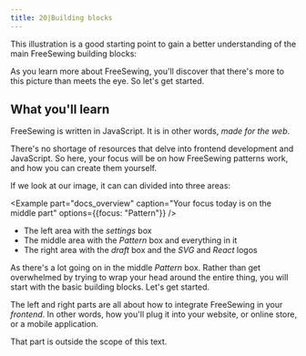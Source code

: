 ```yaml
---
title: 20|Building blocks
---
```


This illustration is a good starting point to gain a better 
understanding of the main FreeSewing building blocks:

<Example 
  part="docs_overview" 
  caption="A schematic overview of FreeSewing"
/>

As you learn more about FreeSewing, you'll discover that there's more
to this picture than meets the eye. So let's get started.

## What you'll learn

FreeSewing is written in JavaScript. It is in other words, *made for the web*.

There's no shortage of resources that delve into frontend development and JavaScript.
So here, your focus will be on how 
FreeSewing patterns work, and how you can create them yourself. 

If we look at our image, it can can divided into three areas:

<Example 
  part="docs_overview" 
  caption="Your focus today is on the middle part"
  options={{focus: "Pattern"}}
/>

 - The left area with the *settings*  box
 - The middle area with the *Pattern* box and everything in it
 - The right area with the *draft* box and the *SVG* and *React* logos

As there's a lot going on in the middle *Pattern* box. Rather than get overwhelmed by
trying to wrap your head around the entire thing, you will start with the basic
building blocks. Let's get started.

<Note>

The left and right parts are all about how to integrate FreeSewing in your *frontend*.
In other words, how you'll plug it into your website, or online store, or a mobile
application.

That part is outside the scope of this text.


</Note>

<ReadMore root='guides/overview/building-blocks' box /> 
